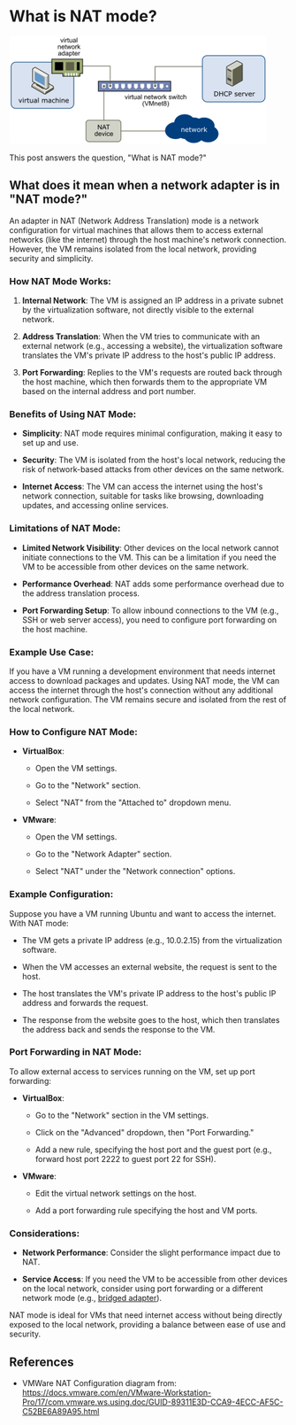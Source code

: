 # What is NAT mode?

![nat_diagram](nat_diagram.png)

This post answers the question, "What is NAT mode?"

## What does it mean when a network adapter is in "NAT mode?"

An adapter in NAT (Network Address Translation) mode is a network configuration for virtual machines that allows them to access external networks (like the internet) through the host machine's network connection. However, the VM remains isolated from the local network, providing security and simplicity.

### How NAT Mode Works:

1.  **Internal Network**: The VM is assigned an IP address in a private subnet by the virtualization software, not directly visible to the external network.
    
2.  **Address Translation**: When the VM tries to communicate with an external network (e.g., accessing a website), the virtualization software translates the VM's private IP address to the host's public IP address.
    
3.  **Port Forwarding**: Replies to the VM's requests are routed back through the host machine, which then forwards them to the appropriate VM based on the internal address and port number.
    

### Benefits of Using NAT Mode:

-   **Simplicity**: NAT mode requires minimal configuration, making it easy to set up and use.
    
-   **Security**: The VM is isolated from the host's local network, reducing the risk of network-based attacks from other devices on the same network.
    
-   **Internet Access**: The VM can access the internet using the host's network connection, suitable for tasks like browsing, downloading updates, and accessing online services.
    

### Limitations of NAT Mode:

-   **Limited Network Visibility**: Other devices on the local network cannot initiate connections to the VM. This can be a limitation if you need the VM to be accessible from other devices on the same network.
    
-   **Performance Overhead**: NAT adds some performance overhead due to the address translation process.
    
-   **Port Forwarding Setup**: To allow inbound connections to the VM (e.g., SSH or web server access), you need to configure port forwarding on the host machine.
    

### Example Use Case:

If you have a VM running a development environment that needs internet access to download packages and updates. Using NAT mode, the VM can access the internet through the host's connection without any additional network configuration. The VM remains secure and isolated from the rest of the local network.

### How to Configure NAT Mode:

-   **VirtualBox**:
    
    -   Open the VM settings.
        
    -   Go to the "Network" section.
        
    -   Select "NAT" from the "Attached to" dropdown menu.
    
-   **VMware**:
    
    -   Open the VM settings.  
        
    -   Go to the "Network Adapter" section.  
        
    -   Select "NAT" under the "Network connection" options.
        

### Example Configuration:

Suppose you have a VM running Ubuntu and want to access the internet. With NAT mode:

-   The VM gets a private IP address (e.g., 10.0.2.15) from the virtualization software.
    
-   When the VM accesses an external website, the request is sent to the host.
    
-   The host translates the VM's private IP address to the host's public IP address and forwards the request.
    
-   The response from the website goes to the host, which then translates the address back and sends the response to the VM.
    

### Port Forwarding in NAT Mode:

To allow external access to services running on the VM, set up port forwarding:

-   **VirtualBox**:
    
    -   Go to the "Network" section in the VM settings.
        
    -   Click on the "Advanced" dropdown, then "Port Forwarding."
        
    -   Add a new rule, specifying the host port and the guest port (e.g., forward host port 2222 to guest port 22 for SSH).
    
-   **VMware**:
    
    -   Edit the virtual network settings on the host.
        
    -   Add a port forwarding rule specifying the host and VM ports.
        

### Considerations:

-   **Network Performance**: Consider the slight performance impact due to NAT.
    
-   **Service Access**: If you need the VM to be accessible from other devices on the local network, consider using port forwarding or a different network mode (e.g., [<u><span>bridged adapter</span></u>](https://www.centennialsoftwaresolutions.com/post/what-is-nat-mode#viewer-sos87754)).
    

NAT mode is ideal for VMs that need internet access without being directly exposed to the local network, providing a balance between ease of use and security.

## References

-   VMWare NAT Configuration diagram from: [<u><span>https://docs.vmware.com/en/VMware-Workstation-Pro/17/com.vmware.ws.using.doc/GUID-89311E3D-CCA9-4ECC-AF5C-C52BE6A89A95.html</span></u>](https://docs.vmware.com/en/VMware-Workstation-Pro/17/com.vmware.ws.using.doc/GUID-89311E3D-CCA9-4ECC-AF5C-C52BE6A89A95.html)